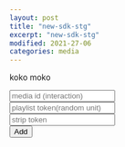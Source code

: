 ```yaml
---
layout: post
title: "new-sdk-stg"
excerpt: "new-sdk-stg"
modified: 2021-27-06
categories: media
---
```

koko moko
<script>
	const url = window.location.href;       
	const urlSplit = url.split( "?" );       
	const obj = { Title : "Apester debug", Url: urlSplit[0] + "?__APESTER_DEBUG__=true" };       
	history.pushState(obj, obj.Title, obj.Url);
</script>
<script async src="https://sdk.stg.apester.com/core.min.js"></script>
  <input 
	type="text" 
       	id="mediaId"
 	placeholder="media id (interaction)"
	/><br />
	<input 
	type="text" 
       	id="interactionToken"
 	placeholder="playlist token(random unit)"
	/><br />
	<input 
	type="text" 
       	id="stripToken"
 	placeholder="strip token"
	/><br />
<button id="subbut" type="button">Add</button>
  
<script>
  document.getElementById("subbut").addEventListener("click", function(e) {
	console.log('add subbut');
  	const mediaIdInput = document.getElementById('mediaId');
	const mediaId = mediaIdInput.value.trim();
	const interactionTokenInput = document.getElementById('interactionToken');
	const interactionToken = interactionTokenInput.value.trim();
	const stripTokenInput = document.getElementById('stripToken');
	const stripToken = stripTokenInput.value.trim();
	const entryContent = document.getElementsByClassName("entry-content")[0]
  	if(stripToken) {
  	  entryContent.innerHTML += `<div
  	  class="apester-strip apester-element"
  	  is-mobile-only="false"
  	  data-fast-strip="false"
  	  strip-background="rgba(249,249,249,100)"
  	  data-channel-tokens=${stripToken}
  	  header-font-size="80"
  	  header-font-family="BebasNeue"
  	  header-font-weight="700"
  	  item-text-color="black"
  	  header-font-color="rgba(204,0,51,0.2)"
  	  header-ltr="true"
  	  item-shape="square"
  	  item-has-shadow="false"
  	  item-size="small"
  	  header-text="what are you looking?"
  	  ></div>`;
  	}
  	if(mediaId) {
	  entryContent.innerHTML += `<div style="margin-top: 30px" class="apester-media" data-media-id="${mediaId}" height="512"></div>`;
	  console.log('entry content added: ', mediaId)
  	}
  	if (interactionToken) {
  	  entryContent.innerHTML += `<interaction data-token="${interactionToken}" data-context="true" data-tags=""data-fallback="false"></interaction>`
  	}
  	window.APESTER.reload();
  });
</script>